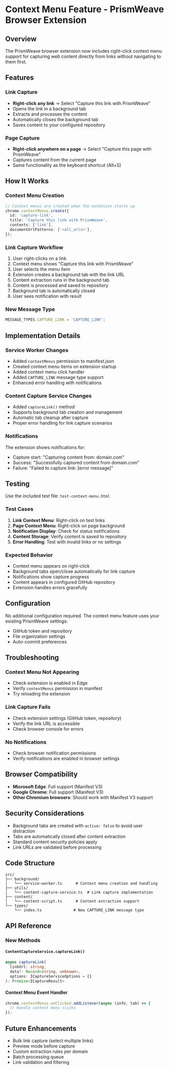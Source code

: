 # Context Menu Feature - PrismWeave Browser Extension

## Overview

The PrismWeave browser extension now includes right-click context menu support
for capturing web content directly from links without navigating to them first.

## Features

### Link Capture

- **Right-click any link** → Select "Capture this link with PrismWeave"
- Opens the link in a background tab
- Extracts and processes the content
- Automatically closes the background tab
- Saves content to your configured repository

### Page Capture

- **Right-click anywhere on a page** → Select "Capture this page with
  PrismWeave"
- Captures content from the current page
- Same functionality as the keyboard shortcut (Alt+S)

## How It Works

### Context Menu Creation

```typescript
// Context menus are created when the extension starts up
chrome.contextMenus.create({
  id: 'capture-link',
  title: 'Capture this link with PrismWeave',
  contexts: ['link'],
  documentUrlPatterns: ['<all_urls>'],
});
```

### Link Capture Workflow

1. User right-clicks on a link
2. Context menu shows "Capture this link with PrismWeave"
3. User selects the menu item
4. Extension creates a background tab with the link URL
5. Content extraction runs in the background tab
6. Content is processed and saved to repository
7. Background tab is automatically closed
8. User sees notification with result

### New Message Type

```typescript
MESSAGE_TYPES.CAPTURE_LINK = 'CAPTURE_LINK';
```

## Implementation Details

### Service Worker Changes

- Added `contextMenus` permission to manifest.json
- Created context menu items on extension startup
- Added context menu click handler
- Added `CAPTURE_LINK` message type support
- Enhanced error handling with notifications

### Content Capture Service Changes

- Added `captureLink()` method
- Supports background tab creation and management
- Automatic tab cleanup after capture
- Proper error handling for link capture scenarios

### Notifications

The extension shows notifications for:

- Capture start: "Capturing content from: domain.com"
- Success: "Successfully captured content from domain.com"
- Failure: "Failed to capture link: [error message]"

## Testing

Use the included test file: `test-context-menu.html`

### Test Cases

1. **Link Context Menu**: Right-click on test links
2. **Page Context Menu**: Right-click on page background
3. **Notification Display**: Check for status notifications
4. **Content Storage**: Verify content is saved to repository
5. **Error Handling**: Test with invalid links or no settings

### Expected Behavior

- Context menu appears on right-click
- Background tabs open/close automatically for link capture
- Notifications show capture progress
- Content appears in configured GitHub repository
- Extension handles errors gracefully

## Configuration

No additional configuration required. The context menu feature uses your
existing PrismWeave settings:

- GitHub token and repository
- File organization settings
- Auto-commit preferences

## Troubleshooting

### Context Menu Not Appearing

- Check extension is enabled in Edge
- Verify `contextMenus` permission in manifest
- Try reloading the extension

### Link Capture Fails

- Check extension settings (GitHub token, repository)
- Verify the link URL is accessible
- Check browser console for errors

### No Notifications

- Check browser notification permissions
- Verify notifications are enabled in browser settings

## Browser Compatibility

- **Microsoft Edge**: Full support (Manifest V3)
- **Google Chrome**: Full support (Manifest V3)
- **Other Chromium browsers**: Should work with Manifest V3 support

## Security Considerations

- Background tabs are created with `active: false` to avoid user distraction
- Tabs are automatically closed after content extraction
- Standard content security policies apply
- Link URLs are validated before processing

## Code Structure

```
src/
├── background/
│   └── service-worker.ts      # Context menu creation and handling
├── utils/
│   └── content-capture-service.ts  # Link capture implementation
├── content/
│   └── content-script.ts      # Content extraction support
└── types/
    └── index.ts              # New CAPTURE_LINK message type
```

## API Reference

### New Methods

#### `ContentCaptureService.captureLink()`

```typescript
async captureLink(
  linkUrl: string,
  data?: Record<string, unknown>,
  options: ICaptureServiceOptions = {}
): Promise<ICaptureResult>
```

#### Context Menu Event Handler

```typescript
chrome.contextMenus.onClicked.addListener(async (info, tab) => {
  // Handle context menu clicks
});
```

## Future Enhancements

- Bulk link capture (select multiple links)
- Preview mode before capture
- Custom extraction rules per domain
- Batch processing queue
- Link validation and filtering

